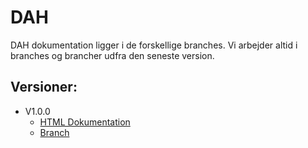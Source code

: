 # DAH
DAH dokumentation ligger i de forskellige branches. 
Vi arbejder altid i branches og brancher udfra den seneste version. 

## Versioner: 

* V1.0.0
    * [HTML Dokumentation](https://rkkpdk.github.io/RKKP.afdDI.Webservice.DAH/index.html)
    * [Branch](https://github.com/RKKPdk/RKKP.afdDI.Webservice.DAH/tree/v1.0.0)
